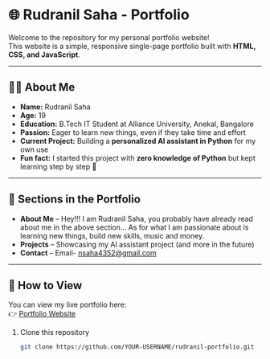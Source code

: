 # 🌐 Rudranil Saha - Portfolio

Welcome to the repository for my personal portfolio website!  
This website is a simple, responsive single-page portfolio built with **HTML, CSS, and JavaScript**.

---

## 👨‍💻 About Me
- **Name:** Rudranil Saha  
- **Age:** 19  
- **Education:** B.Tech IT Student at Alliance University, Anekal, Bangalore  
- **Passion:** Eager to learn new things, even if they take time and effort  
- **Current Project:** Building a **personalized AI assistant in Python** for my own use  
- **Fun fact:** I started this project with **zero knowledge of Python** but kept learning step by step 🚀  

---

## 📂 Sections in the Portfolio
- **About Me** – Hey!!! I am Rudranil Saha, you probably have already read about me in the above section... As for what I am passionate about is learning new things, build new skills, music and money.
- **Projects** – Showcasing my AI assistant project (and more in the future)  
- **Contact** – Email- nsaha4352@gmail.com  

---

## 🚀 How to View
You can view my live portfolio here:  
👉 [Portfolio Website](https://github.com/DragonArt404/Rudranil-Saha)  

1. Clone this repository  
   ```bash
   git clone https://github.com/YOUR-USERNAME/rudranil-portfolio.git
